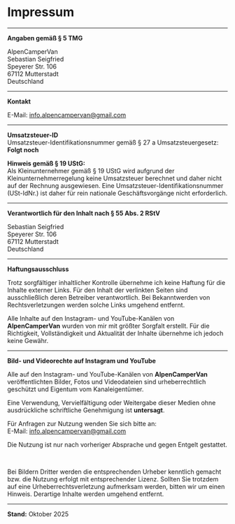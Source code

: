 # **Impressum**

---

**Angaben gemäß § 5 TMG**

AlpenCamperVan\
Sebastian Seigfried\
Speyerer Str. 106\
67112 Mutterstadt\
Deutschland

---

**Kontakt**

E-Mail: [info.alpencampervan@gmail.com](mailto:info.alpencampervan@gmail.com)  

---

**Umsatzsteuer-ID**\
Umsatzsteuer-Identifikationsnummer gemäß § 27 a Umsatzsteuergesetz:\
**Folgt noch**

**Hinweis gemäß § 19 UStG:**\
Als Kleinunternehmer gemäß § 19 UStG wird aufgrund der Kleinunternehmerregelung keine Umsatzsteuer berechnet und daher nicht auf der Rechnung ausgewiesen. Eine Umsatzsteuer-Identifikationsnummer (USt-IdNr.) ist daher für rein nationale Geschäftsvorgänge nicht erforderlich.

---

**Verantwortlich für den Inhalt nach § 55 Abs. 2 RStV**

Sebastian Seigfried\
Speyerer Str. 106\
67112 Mutterstadt\
Deutschland

---

**Haftungsausschluss**

Trotz sorgfältiger inhaltlicher Kontrolle übernehme ich keine Haftung für die Inhalte externer Links.
Für den Inhalt der verlinkten Seiten sind ausschließlich deren Betreiber verantwortlich. Bei Bekanntwerden von Rechtsverletzungen werden solche Links umgehend entfernt.

Alle Inhalte auf den Instagram- und YouTube-Kanälen von **AlpenCamperVan** wurden von mir mit größter Sorgfalt erstellt. Für die Richtigkeit, Vollständigkeit und Aktualität der Inhalte übernehme ich jedoch keine Gewähr.

---

**Bild- und Videorechte auf Instagram und YouTube**

Alle auf den Instagram- und YouTube-Kanälen von **AlpenCamperVan** veröffentlichten Bilder, Fotos und Videodateien sind urheberrechtlich geschützt und Eigentum vom Kanaleigentümer.

Eine Verwendung, Vervielfältigung oder Weitergabe dieser Medien ohne ausdrückliche schriftliche Genehmigung ist **untersagt**.

Für Anfragen zur Nutzung wenden Sie sich bitte an:  
E-Mail: [info.alpencampervan@gmail.com](mailto:info.alpencampervan@gmail.com)  

Die Nutzung ist nur nach vorheriger Absprache und gegen Entgelt gestattet.

<br>

Bei Bildern Dritter werden die entsprechenden Urheber kenntlich gemacht bzw. die Nutzung erfolgt mit entsprechender Lizenz. Sollten Sie trotzdem auf eine Urheberrechtsverletzung aufmerksam werden, bitten wir um einen Hinweis. Derartige Inhalte werden umgehend entfernt.

---

**Stand:** Oktober 2025
